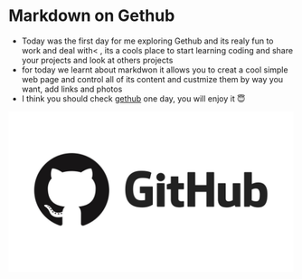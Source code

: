 # Markdown on Gethub
- Today was the first day for me exploring Gethub and its realy fun to work and deal with< , its a cools place to start learning coding and share your projects and look at others projects
- for today we learnt about markdwon it allows you to creat a cool simple web page and control all of its content and custmize them by way you want, add links and photos
- I think you should check [gethub](http://www.github.com/) one day, you will enjoy it :innocent:

![image](https://raw.githubusercontent.com/ammarib/Reading-note-ib/master/mm.jpeg)
